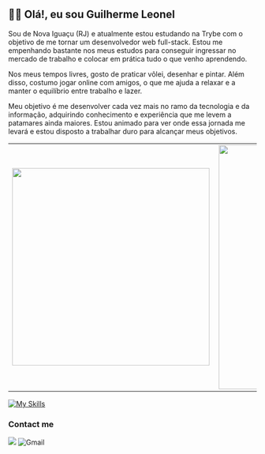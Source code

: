 ## 👋🏻 Olá!, eu sou Guilherme Leonel

Sou de Nova Iguaçu (RJ) e atualmente estou estudando na Trybe com o objetivo de me tornar um desenvolvedor web full-stack. Estou me empenhando bastante nos meus estudos para conseguir ingressar no mercado de trabalho e colocar em prática tudo o que venho aprendendo.

Nos meus tempos livres, gosto de praticar vôlei, desenhar e pintar. Além disso, costumo jogar online com amigos, o que me ajuda a relaxar e a manter o equilíbrio entre trabalho e lazer.

Meu objetivo é me desenvolver cada vez mais no ramo da tecnologia e da informação, adquirindo conhecimento e experiência que me levem a patamares ainda maiores. Estou animado para ver onde essa jornada me levará e estou disposto a trabalhar duro para alcançar meus objetivos.

<center>
<table>
    <tr>
        <td><img width="400px" align="left" src="https://github-readme-stats.vercel.app/api/top-langs/?username=GuilhermePLeonel&hide=html&layout=compact&theme=buefy" /></td>
        <td><img width="495px" align="left" src="https://github-readme-stats.vercel.app/api?username=GuilhermePLeonel&theme=buefy"/></td>
    </tr>   
</table>
</center>  

[![My Skills](https://skillicons.dev/icons?i=react,redux,js,ts,docker,git,nodejs,express,linux,mongodb,mysql,py,jest)](https://skillicons.dev)

### Contact me

[<img src="https://img.icons8.com/color/48/000000/linkedin-circled--v1.png"/>](https://www.linkedin.com/in/guilherme-pleonel/)
![Gmail]([[https://img.shields.io/badge/Gmail-D14836?style=for-the-badge&logo=gmail&logoColor=white](https://cdn.icon-icons.com/icons2/730/PNG/512/gmail_icon-icons.com_62758.png)https://cdn.icon-icons.com/icons2/730/PNG/512/gmail_icon-icons.com_62758.png](https://upload.wikimedia.org/wikipedia/commons/thumb/0/0b/Logo_Gmail_%282015-2020%29.svg/1280px-Logo_Gmail_%282015-2020%29.svg.png)https://upload.wikimedia.org/wikipedia/commons/thumb/0/0b/Logo_Gmail_%282015-2020%29.svg/1280px-Logo_Gmail_%282015-2020%29.svg.png)

